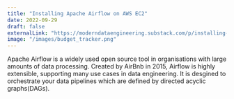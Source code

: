 ```yaml
---
title: "Installing Apache Airflow on AWS EC2"
date: 2022-09-29
draft: false
externalLink: "https://moderndataengineering.substack.com/p/installing-apache-airflow-on-aws"
image: "/images/budget_tracker.png"
---
```


Apache Airflow is a widely used open source tool in organisations with large amounts of data processing. Created by AirBnb in 2015, Airflow is highly extensible, supporting many use cases in data engineering. It is desgined to orchestrate your data pipelines which are defined by directed acyclic graphs(DAGs).